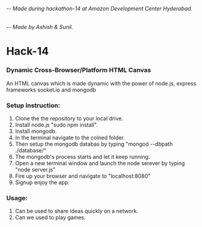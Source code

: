 ###### -- Made during hackathon-14 at Amazon Development Center Hyderabad.<br>
###### -- Made by Ashish & Sunil.<br>

Hack-14
=======

### Dynamic Cross-Browser/Platform HTML Canvas
An HTML canvas which is made dynamic with the power of node.js, express frameworks
socket.io and mongodb

### Setup instruction:
1. Clone the the repository to your local drive.
2. Install node.js "sudo npm install".
3. Install mongodb.
4. In the terminal navigate to the colned folder.
5. Then setup the mongodb databas by typing "mongod --dbpath ./database/"
6. The mongodb's process starts and let it keep running.
7. Open a new terminal window and launch the node serever by typing "node server.js"
8. Fire up your browser and navigate to "localhost:8080"
9. Signup enjoy the app.

### Usage:
1. Can be used to share ideas quickly on a network.
2. Can we used to play games.
